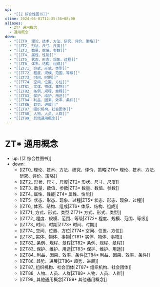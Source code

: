 ```yaml
---
up:
  - "[[Z 综合性图书]]"
ctime: 2024-03-01T12:35:36+08:00
aliases:
  - ZT* 通用概念
  - 通用概念
down:
  - "[[ZT0_ 理论、技术、方法、研究、评价、策略]]"
  - "[[ZT2_ 形状、尺寸、尺度]]"
  - "[[ZT3_ 数量、数值、参数]]"
  - "[[ZT4_ 属性、性能]]"
  - "[[ZT5_ 状态、形态、现象、过程]]"
  - "[[ZT6_ 体系、结构、组成]]"
  - "[[ZT71_ 方式、形式、类型]]"
  - "[[ZT72_ 程度、规模、范围、等级]]"
  - "[[ZT73_ 时间、时期]]"
  - "[[ZT74_ 空间、位置、方位]]"
  - "[[ZT81_ 实体、物体、事物]]"
  - "[[ZT82_ 条例、规程、章程]]"
  - "[[ZT83_ 保护、维护、用途]]"
  - "[[ZT84_ 利益、因果、效率、条件]]"
  - "[[ZT86_ 趋势、进展]]"
  - "[[ZT87_ 组织机构、社会团体]]"
  - "[[ZT88_ 人物、人员、人群]]"
  - "[[ZT99_ 其他通用概念]]"
---
```


# ZT\* 通用概念

- up: [[Z 综合性图书]]
- down:
	- [[ZT0_ 理论、技术、方法、研究、评价、策略|ZT0* 理论、技术、方法、研究、评价、策略]]
	- [[ZT2_ 形状、尺寸、尺度|ZT2* 形状、尺寸、尺度]]
	- [[ZT3_ 数量、数值、参数|ZT3* 数量、数值、参数]]
	- [[ZT4_ 属性、性能|ZT4* 属性、性能]]
	- [[ZT5_ 状态、形态、现象、过程|ZT5* 状态、形态、现象、过程]]
	- [[ZT6_ 体系、结构、组成|ZT6* 体系、结构、组成]]
	- [[ZT71_ 方式、形式、类型|ZT71* 方式、形式、类型]]
	- [[ZT72_ 程度、规模、范围、等级|ZT72* 程度、规模、范围、等级]]
	- [[ZT73_ 时间、时期|ZT73* 时间、时期]]
	- [[ZT74_ 空间、位置、方位|ZT74* 空间、位置、方位]]
	- [[ZT81_ 实体、物体、事物|ZT81* 实体、物体、事物]]
	- [[ZT82_ 条例、规程、章程|ZT82* 条例、规程、章程]]
	- [[ZT83_ 保护、维护、用途|ZT83* 保护、维护、用途]]
	- [[ZT84_ 利益、因果、效率、条件|ZT84* 利益、因果、效率、条件]]
	- [[ZT86_ 趋势、进展|ZT86* 趋势、进展]]
	- [[ZT87_ 组织机构、社会团体|ZT87* 组织机构、社会团体]]
	- [[ZT88_ 人物、人员、人群|ZT88* 人物、人员、人群]]
	- [[ZT99_ 其他通用概念|ZT99* 其他通用概念]]

